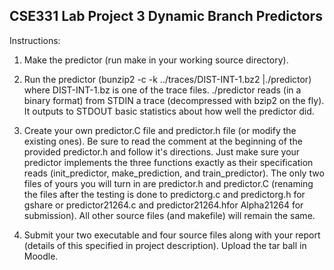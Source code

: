 CSE331 Lab Project 3 Dynamic Branch Predictors
----------------------------------------------------------------------

Instructions:

1) Make the predictor (run make in your working source directory).

2) Run the predictor
(bunzip2 -c -k ../traces/DIST-INT-1.bz2 |./predictor)
where DIST-INT-1.bz is one of the trace files.
./predictor reads (in a binary format) from STDIN a trace
(decompressed with bzip2 on the fly). It outputs to STDOUT basic
statistics about how well the predictor did.

4) Create your own predictor.C file and predictor.h file (or modify
the existing ones).  Be sure to read the comment at the beginning
of the provided predictor.h and follow it's directions.  Just make
sure your predictor implements the three functions exactly as their
specification reads (init_predictor, make_prediction, and
train_predictor).  The only two files of yours you will turn in are
predictor.h and predictor.C (renaming the files after the testing 
is done to predictorg.c and predictorg.h for gshare or predictor21264.c 
and predictor21264.hfor Alpha21264 for submission). All other source 
files (and makefile) will remain the same.

5) Submit your two executable and four source files along with your
report (details of this specified in project description).  Upload the
tar ball in Moodle.

